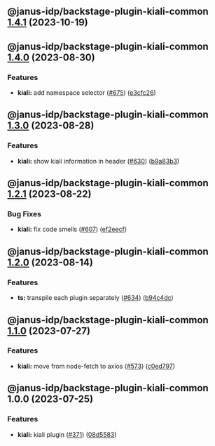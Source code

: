 ## @janus-idp/backstage-plugin-kiali-common [1.4.1](https://github.com/janus-idp/backstage-plugins/compare/@janus-idp/backstage-plugin-kiali-common@1.4.0...@janus-idp/backstage-plugin-kiali-common@1.4.1) (2023-10-19)

## @janus-idp/backstage-plugin-kiali-common [1.4.0](https://github.com/janus-idp/backstage-plugins/compare/@janus-idp/backstage-plugin-kiali-common@1.3.0...@janus-idp/backstage-plugin-kiali-common@1.4.0) (2023-08-30)


### Features

* **kiali:** add namespace selector ([#675](https://github.com/janus-idp/backstage-plugins/issues/675)) ([e3cfc26](https://github.com/janus-idp/backstage-plugins/commit/e3cfc26bdf550916da3ee801601196d8614471b5))

## @janus-idp/backstage-plugin-kiali-common [1.3.0](https://github.com/janus-idp/backstage-plugins/compare/@janus-idp/backstage-plugin-kiali-common@1.2.1...@janus-idp/backstage-plugin-kiali-common@1.3.0) (2023-08-28)


### Features

* **kiali:** show kiali information in header ([#630](https://github.com/janus-idp/backstage-plugins/issues/630)) ([b9a83b3](https://github.com/janus-idp/backstage-plugins/commit/b9a83b332ec518e60a9780961fdce070eda02d02))

## @janus-idp/backstage-plugin-kiali-common [1.2.1](https://github.com/janus-idp/backstage-plugins/compare/@janus-idp/backstage-plugin-kiali-common@1.2.0...@janus-idp/backstage-plugin-kiali-common@1.2.1) (2023-08-22)


### Bug Fixes

* **kiali:** fix code smells ([#607](https://github.com/janus-idp/backstage-plugins/issues/607)) ([ef2eecf](https://github.com/janus-idp/backstage-plugins/commit/ef2eecfa71e2a60b4442ce3105a526b3332eaa1b))

## @janus-idp/backstage-plugin-kiali-common [1.2.0](https://github.com/janus-idp/backstage-plugins/compare/@janus-idp/backstage-plugin-kiali-common@1.1.0...@janus-idp/backstage-plugin-kiali-common@1.2.0) (2023-08-14)


### Features

* **ts:** transpile each plugin separately ([#634](https://github.com/janus-idp/backstage-plugins/issues/634)) ([b94c4dc](https://github.com/janus-idp/backstage-plugins/commit/b94c4dc50ada328e5ce1bed5fb7c76f64607e1ee))

## @janus-idp/backstage-plugin-kiali-common [1.1.0](https://github.com/janus-idp/backstage-plugins/compare/@janus-idp/backstage-plugin-kiali-common@1.0.0...@janus-idp/backstage-plugin-kiali-common@1.1.0) (2023-07-27)


### Features

* **kiali:** move from node-fetch to axios ([#573](https://github.com/janus-idp/backstage-plugins/issues/573)) ([c0ed797](https://github.com/janus-idp/backstage-plugins/commit/c0ed7972ef8fa143d51b590ca5f874900e5d8bef))

## @janus-idp/backstage-plugin-kiali-common 1.0.0 (2023-07-25)


### Features

* **kiali:** kiali plugin ([#371](https://github.com/janus-idp/backstage-plugins/issues/371)) ([08d5583](https://github.com/janus-idp/backstage-plugins/commit/08d5583f839a8233d7b08a7ec1eb043bf4978e91))
